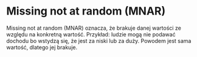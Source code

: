 # Missing not at random (MNAR)
Missing not at random (MNAR) oznacza, że brakuje danej wartości ze względu na konkretną wartość. Przykład: ludzie mogą nie podawać dochodu bo wstydzą się, że jest za niski lub za duży. Powodem jest sama wartość, dlatego jej brakuje.